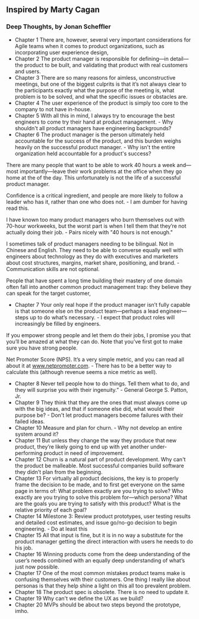 ## Inspired by Marty Cagan

### Deep Thoughts, by Jonan Scheffler

* Chapter 1
There are, however, several very important considerations for Agile teams when it
comes to product organizations, such as incorporating user experience design,
* Chapter 2
The product manager is responsible for defining—in detail—the product to be built,
and validating that product with real customers and users.
* Chapter 3
There are so many reasons for aimless, unconstructive meetings, but one of the
biggest culprits is that it’s not always clear to the participants exactly
what the purpose of the meeting is, what problem is to be solved, and what the
specific issues or obstacles are.
* Chapter 4
The user experience of the product is simply too core to the company to not have
in-house.
* Chapter 5
With all this in mind, I always try to encourage the best engineers to come try 
their hand at product management. - Why shouldn't all product managers have
engineering backgrounds?
* Chapter 6
The product manager is the person ultimately held accountable for the success of 
the product, and this burden weighs heavily on the successful product manager. -
Why isn't the entire organization held accountable for a product's success?

There are many people that want to be able to work 40 hours a week and—most
importantly—leave their work problems at the office when they go home at the
of the day. This unfortunately is not the life of a successful product manager.

Confidence is a critical ingredient, and people are more likely to follow a
leader who has it, rather than one who does not. - I am dumber for having read
this.

I have known too many product managers who burn themselves out with 70-hour
workweeks, but the worst part is when I tell them that they’re not actually
doing their job. - Pairs nicely with "40 hours is not enough."

I sometimes talk of product managers needing to be bilingual. Not in Chinese and
English. They need to be able to converse equally well with engineers about
technology as they do with executives and marketers about cost structures,
margins, market share, positioning, and brand. - Communication skills are not
optional.

People that have spent a long time building their mastery of one domain often
fall into another common product management trap: they believe they can speak
for the target customer,
* Chapter 7
Your only real hope if the product manager isn’t fully capable is that someone
else on the product team—perhaps a lead engineer—steps up to do what’s
necessary. - I expect that product roles will increasingly be filled by
engineers.

If you empower strong people and let them do their jobs, I promise you that you’ll
be amazed at what they can do. Note that you’ve first got to make sure you have
strong people.

Net Promoter Score (NPS). It’s a very simple metric, and you can read all about
it at www.netpromoter.com. - There has to be a better way to calculate this
(although revenue seems a nice metric as well).
* Chapter 8
Never tell people how to do things. Tell them what to do, and they will surprise you
with their ingenuity.” - General George S. Patton, Jr.
* Chapter 9
They think that they are the ones that must always come up with the big ideas,
and that if someone else did, what would their purpose be? - Don't let product
managers become failures with their failed ideas.
* Chapter 10
Measure and plan for churn. - Why not develop an entire system around it?
* Chapter 11
But unless they change the way they produce that new product, they’re likely
going to end up with yet another under-performing product in need of
improvement.
* Chapter 12
Churn is a natural part of product development. Why can't the product be
malleable. Most successful companies build software they didn't plan from the
beginning.
* Chapter 13
For virtually all product decisions, the key is to properly frame the decision
to be made, and to first get everyone on the same page in terms of: What problem
exactly are you trying to solve? Who exactly are you trying to solve this
problem for—which persona? What are the goals you are trying to satisfy with
this product? What is the relative priority of each goal?
* Chapter 14
Milestone 3: Review product prototypes, user testing results and detailed cost estimates,
and issue go/no-go decision to begin engineering. - Do at least this
* Chapter 15
All that input is fine, but it is in no way a substitute for the product manager
getting the direct interaction with users he needs to do his job.
* Chapter 16
Winning products come from the deep understanding of the user’s needs combined with an
equally deep understanding of what’s just now possible.
* Chapter 17
One of the most common mistakes product teams make is confusing themselves with
their customers. One thing I really like about personas is that they help shine
a light on this all too prevalent problem.
* Chapter 18
The product spec is obsolete. There is no need to update it.
* Chapter 19
Why can't we define the UX as we build?
* Chapter 20
MVPs should be about two steps beyond the prototype, imho.












